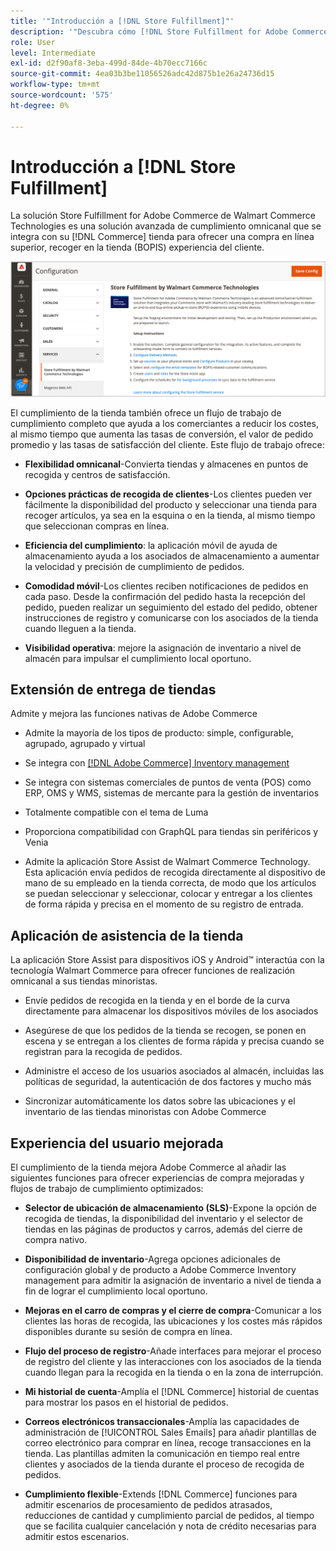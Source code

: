 ```yaml
---
title: '"Introducción a [!DNL Store Fulfillment]"'
description: '"Descubra cómo [!DNL Store Fulfillment for Adobe Commerce by Walmart Commerce Technologies] admite la compra en línea, recogida en tienda (BOPIS) para clientes. Utilice el móvil de asistencia de tienda para optimizar el cumplimiento de BOPIS y el procesamiento de pedidos para los asociados de tiendas y clientes de comercio".'
role: User
level: Intermediate
exl-id: d2f90af8-3eba-499d-84de-4b70ecc7166c
source-git-commit: 4ea03b3be11056526adc42d875b1e26a24736d15
workflow-type: tm+mt
source-wordcount: '575'
ht-degree: 0%

---
```


# Introducción a [!DNL Store Fulfillment]

La solución Store Fulfillment for Adobe Commerce de Walmart Commerce Technologies es una solución avanzada de cumplimiento omnicanal que se integra con su [!DNL Commerce] tienda para ofrecer una compra en línea superior, recoger en la tienda (BOPIS) experiencia del cliente.

![Configuración de administración del Adobe de la solución de entrega de almacenamiento](assets/store-fulfillment-admin-home.png)

El cumplimiento de la tienda también ofrece un flujo de trabajo de cumplimiento completo que ayuda a los comerciantes a reducir los costes, al mismo tiempo que aumenta las tasas de conversión, el valor de pedido promedio y las tasas de satisfacción del cliente. Este flujo de trabajo ofrece:

* **Flexibilidad omnicanal**-Convierta tiendas y almacenes en puntos de recogida y centros de satisfacción.

* **Opciones prácticas de recogida de clientes**-Los clientes pueden ver fácilmente la disponibilidad del producto y seleccionar una tienda para recoger artículos, ya sea en la esquina o en la tienda, al mismo tiempo que seleccionan compras en línea.

* **Eficiencia del cumplimiento**: la aplicación móvil de ayuda de almacenamiento ayuda a los asociados de almacenamiento a aumentar la velocidad y precisión de cumplimiento de pedidos.

* **Comodidad móvil**-Los clientes reciben notificaciones de pedidos en cada paso. Desde la confirmación del pedido hasta la recepción del pedido, pueden realizar un seguimiento del estado del pedido, obtener instrucciones de registro y comunicarse con los asociados de la tienda cuando lleguen a la tienda.

* **Visibilidad operativa**: mejore la asignación de inventario a nivel de almacén para impulsar el cumplimiento local oportuno.

## Extensión de entrega de tiendas

Admite y mejora las funciones nativas de Adobe Commerce

* Admite la mayoría de los tipos de producto: simple, configurable, agrupado, agrupado y virtual

* Se integra con [[!DNL Adobe Commerce] Inventory management](https://docs.magento.com/user-guide/catalog/inventory-learn-more.html)

* Se integra con sistemas comerciales de puntos de venta (POS) como ERP, OMS y WMS, sistemas de mercante para la gestión de inventarios

* Totalmente compatible con el tema de Luma

* Proporciona compatibilidad con GraphQL para tiendas sin periféricos y Venia

* Admite la aplicación Store Assist de Walmart Commerce Technology. Esta aplicación envía pedidos de recogida directamente al dispositivo de mano de su empleado en la tienda correcta, de modo que los artículos se puedan seleccionar y seleccionar, colocar y entregar a los clientes de forma rápida y precisa en el momento de su registro de entrada.

## Aplicación de asistencia de la tienda

La aplicación Store Assist para dispositivos iOS y Android™ interactúa con la tecnología Walmart Commerce para ofrecer funciones de realización omnicanal a sus tiendas minoristas.

* Envíe pedidos de recogida en la tienda y en el borde de la curva directamente para almacenar los dispositivos móviles de los asociados

* Asegúrese de que los pedidos de la tienda se recogen, se ponen en escena y se entregan a los clientes de forma rápida y precisa cuando se registran para la recogida de pedidos.

* Administre el acceso de los usuarios asociados al almacén, incluidas las políticas de seguridad, la autenticación de dos factores y mucho más

* Sincronizar automáticamente los datos sobre las ubicaciones y el inventario de las tiendas minoristas con Adobe Commerce

## Experiencia del usuario mejorada

El cumplimiento de la tienda mejora Adobe Commerce al añadir las siguientes funciones para ofrecer experiencias de compra mejoradas y flujos de trabajo de cumplimiento optimizados:

* **Selector de ubicación de almacenamiento (SLS)**-Expone la opción de recogida de tiendas, la disponibilidad del inventario y el selector de tiendas en las páginas de productos y carros, además del cierre de compra nativo.

* **Disponibilidad de inventario**-Agrega opciones adicionales de configuración global y de producto a Adobe Commerce Inventory management para admitir la asignación de inventario a nivel de tienda a fin de lograr el cumplimiento local oportuno.

* **Mejoras en el carro de compras y el cierre de compra**-Comunicar a los clientes las horas de recogida, las ubicaciones y los costes más rápidos disponibles durante su sesión de compra en línea.

* **Flujo del proceso de registro**-Añade interfaces para mejorar el proceso de registro del cliente y las interacciones con los asociados de la tienda cuando llegan para la recogida en la tienda o en la zona de interrupción.

* **Mi historial de cuenta**-Amplía el [!DNL Commerce] historial de cuentas para mostrar los pasos en el historial de pedidos.

* **Correos electrónicos transaccionales**-Amplía las capacidades de administración de [!UICONTROL Sales Emails] para añadir plantillas de correo electrónico para comprar en línea, recoge transacciones en la tienda. Las plantillas admiten la comunicación en tiempo real entre clientes y asociados de la tienda durante el proceso de recogida de pedidos.

* **Cumplimiento flexible**-Extends [!DNL Commerce] funciones para admitir escenarios de procesamiento de pedidos atrasados, reducciones de cantidad y cumplimiento parcial de pedidos, al tiempo que se facilita cualquier cancelación y nota de crédito necesarias para admitir estos escenarios.
